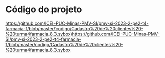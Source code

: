 # Código do projeto

https://github.com/ICEI-PUC-Minas-PMV-SI/pmv-si-2023-2-pe2-t4-farmacia-1/blob/master/codigo/Cadastro%20de%20clientes%20-%20turma4farmacia_8.3.sybox)https://github.com/ICEI-PUC-Minas-PMV-SI/pmv-si-2023-2-pe2-t4-farmacia-1/blob/master/codigo/Cadastro%20de%20clientes%20-%20turma4farmacia_8.3.sybox

